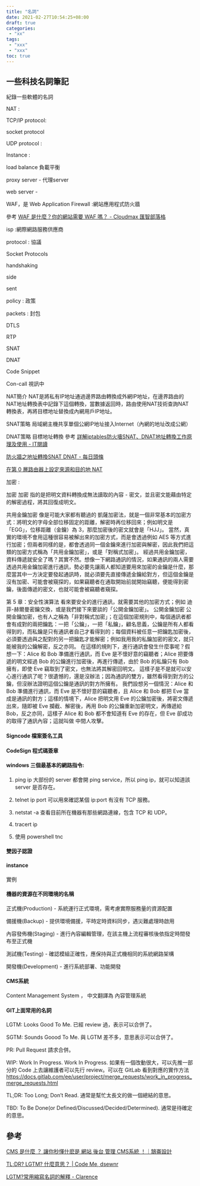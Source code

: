 ```yaml
---
title: "名詞"
date: 2021-02-27T10:54:25+08:00
draft: true
categories:
 - "xx"
tags:
 - "xxx"
 - "xxx"
toc: true
---
```


## 一些科技名詞筆記

紀錄一些軟體的名詞
<!--more-->


NAT : 

TCP/IP protocol: 

socket protocol

UDP protocol :


Instance :

load balance 負載平衡


proxy server - 代理server

web server -



WAF，是 Web Application Firewall :網站應用程式防火牆

參考
[WAF 是什麼？你的網站需要 WAF 嗎？ - Cloudmax 匯智部落格](https://blog.cloudmax.com.tw/waf/)

isp :網際網路服務供應商

protocol : 協議

Socket Protocols

handshaking

side 

sent

policy : 政策

packets : 封包

DTLS  

RTP


SNAT

DNAT


Code Snippet

Con-call 視訊中

NAT簡介
NAT是將私有IP地址通過邊界路由轉換成外網IP地址，在邊界路由的NAT地址轉換表中記錄下這個轉換，當數據返回時，路由使用NAT技術查詢NAT轉換表，再將目標地址替換成內網用戶IP地址。

SNAT策略
局域網主機共享單個公網IP地址接入Internet（內網的地址改成公網）

DNAT策略
目標地址轉換
參考
[詳解iptables防火墻SNAT、DNAT地址轉換工作原理及使用 - IT閱讀](https://www.itread01.com/content/1533656342.html)

[防火牆之地址轉換SNAT DNAT - 每日頭條](https://kknews.cc/zh-tw/code/2xrl93y.html)

[在第 0 層路由器上設定來源和目的地 NAT](https://docs.vmware.com/tw/VMware-NSX-T-Data-Center/2.3/com.vmware.nsxt.admin.doc/GUID-45949ACD-9029-4674-B29C-C2EABEB39E1D.html)



加密 :

加密
加密 指的是把明文資料轉換成無法讀取的內容 - 密文，並且密文能藉由特定的解密過程，將其回復成明文。

共用金鑰加密
像是可能大家都有聽過的 凱薩加密法，就是一個非常基本的加密方式：將明文的字母全部位移固定的距離，解密時再位移回來；例如明文是 「EGG」，位移距離（金鑰）為 3，那麼加密後的密文就會是「HJJ」。
當然，真實的環境不會用這種很容易被解出來的加密方式，而是會透過例如 AES 等方式進行加密；但兩者同樣的是，都會透過同一個金鑰來進行加密與解密，因此我們把這類的加密方式稱為「共用金鑰加密」，或是「對稱式加密」。
經過共用金鑰加密，資料傳遞就安全了嗎？其實不然。想像一下網路通訊的情況，如果通訊的兩人需要透過共用金鑰加密進行通訊，勢必要先讓兩人都知道要用來加密的金鑰是什麼，那麼當其中一方決定要發起通訊時，就必須要先直接傳遞金鑰給對方，但這個金鑰是沒有加密、可能會被窺探的，如果竊聽者在通取開始前就開始竊聽，便能得到密鑰，後面傳遞的密文，也就可能會被竊聽者窺探。
 
 第 5 章：安全性演算法
看來要安全的進行通訊，就需要其他的加密方式；例如 迪菲-赫爾曼密鑰交換，或是我們接下來要談的「公開金鑰加密」。
公開金鑰加密
公開金鑰加密，也有人之稱為「非對稱式加密」；在這個加密規則中，每個通訊者都會有成對的兩把鑰匙：一把「公鑰」，一把「私鑰」，顧名思義，公鑰是所有人都看得到的，而私鑰是只有通訊者自己才看得到的；每個資料被任意一把鑰匙加密後，必須要透過與之配對的另一把鑰匙才能解密；例如我用我的私鑰加密的密文，就只能被我的公鑰解密，反之亦同。
在這樣的規則下，進行通訊會發生什麼事呢？假想一下：Alice 和 Bob 準備進行通訊，而 Eve 是不懷好意的竊聽者；Alice 把要傳遞的明文經過 Bob 的公鑰進行加密後，再進行傳遞，由於 Bob 的私鑰只有 Bob 擁有，即使 Eve 竊取到了密文，也無法將其解密回明文。
這樣子是不是就可以安心進行通訊了呢？很遺憾的，還是沒辦法；因為通訊的雙方，雖然看得到對方的公鑰，但沒辦法證明這個公鑰是通訊的對方所擁有。
我們設想另一個情況：Alice 和 Bob 準備進行通訊，而 Eve 是不懷好意的竊聽者，且 Alice 和 Bob 都把 Eve 當成是通訊的對方；這樣的情境下，Alice 把明文用 Eve 的公鑰加密後，將密文傳遞出來，隨即被 Eve 攔截、解密後，再用 Bob 的公鑰重新加密明文，再傳遞給 Bob，反之亦同，這樣子 Alice 和 Bob 都不會知道有 Eve 的存在，但 Eve 卻成功的取得了通訊內容；這就叫做 中間人攻擊。

#### Signcode 檔案簽名工具
#### CodeSign 程式碼簽章

#### windows 三個最基本的網路指令:
1. ping ip
    大部份的 server 都會開 ping service，所以 ping ip，就可以知道該 server 是否存在。
2. telnet ip port
   可以用來確認某個 ip:port 有沒有 TCP 服務。
3. netstat -a
   查看目前所在機器有那些網路連線，包含 TCP 和 UDP。
4. tracert ip

4. 使用 powershell tnc 
   

#### 雙因子認證

#### instance 
實例


#### 機器的資源在不同環境的名稱
正式機(Production) - 系統運行正式環境，需考慮實際服務量的資源配置

備援機(Backup) - 提供環境備援，平時定時資料同步，遇災難處理時啟用

內容發佈機(Staging) - 進行內容編輯管理，在該主機上流程審核後依指定時間發布至正式機

測試機(Testing) - 確認模組正確性，應保持與正式機相同的系統網路架構

開發機(Development) - 進行系統部署、功能開發


#### CMS系統
Content Management System ， 中文翻譯為 內容管理系統


#### GIT上面常用的名詞

LGTM: Looks Good To Me. 已經 review 過，表示可以合併了。

SGTM: Sounds Goood To Me. 與 LGTM 差不多，意思表示可以合併了。

PR: Pull Request 請求合併。

WIP: Work In Progress. Work In Progress. 如果有一個改動很大，可以先推一部分的 Code 上去讓維護者可以先行 review。可以在 GitLab 看到對應的實作方法 https://docs.gitlab.com/ee/user/project/merge_requests/work_in_progress_merge_requests.html

TL;DR: Too Long; Don’t Read. 通常是幫忙太長文的做一個總結的意思。

TBD: To Be Done(or Defined/Discussed/Decided/Determined). 通常是待確定的意思。



## 參考

[CMS 是什麼 ？ 讓你秒懂什麽是 網站 後台 管理 CMS系統 ！｜鵠崙設計](https://www.design-hu.com/web-news/cms.html)


[TL;DR? LGTM? 什麼意思？ | Code Me, dsewnr](https://p3t.lu/posts/github-slang/)

[LGTM?常用縮寫名詞的解釋 - Clarence](https://blog.clarence.tw/2020/06/22/lgtm-explanation-of-common-abbreviated-nouns/)
